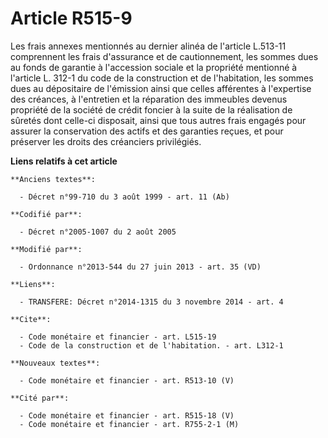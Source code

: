 # Article R515-9

Les frais annexes mentionnés au dernier alinéa de l'article    L.513-11 comprennent les frais d'assurance et de
cautionnement, les sommes dues au fonds de garantie à l'accession sociale et la propriété mentionné à l'article L. 312-1 du
code de la construction et de l'habitation, les sommes dues au dépositaire de l'émission ainsi que celles afférentes à
l'expertise des créances, à l'entretien et la réparation des immeubles devenus propriété de la société de crédit foncier à la
suite de la réalisation de sûretés dont celle-ci disposait, ainsi que tous autres frais engagés pour assurer la conservation
des actifs et des garanties reçues, et pour préserver les droits des créanciers privilégiés.

**Liens relatifs à cet article**

	**Anciens textes**:

	  - Décret n°99-710 du 3 août 1999 - art. 11 (Ab)

	**Codifié par**:

	  - Décret n°2005-1007 du 2 août 2005

	**Modifié par**:

	  - Ordonnance n°2013-544 du 27 juin 2013 - art. 35 (VD)

	**Liens**:

	  - TRANSFERE: Décret n°2014-1315 du 3 novembre 2014 - art. 4

	**Cite**:

	  - Code monétaire et financier - art. L515-19
	  - Code de la construction et de l'habitation. - art. L312-1

	**Nouveaux textes**:

	  - Code monétaire et financier - art. R513-10 (V)

	**Cité par**:

	  - Code monétaire et financier - art. R515-18 (V)
	  - Code monétaire et financier - art. R755-2-1 (M)
